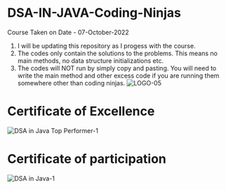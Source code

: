 # DSA-IN-JAVA-Coding-Ninjas

Course Taken on Date - 07-October-2022
1. I will be updating this repository as I progess with the course.
2. The codes only contain the solutions to the problems. This means no main methods, no data structure initializations etc.
3. The codes will NOT run by simply copy and pasting. You will need to write the main method and other excess code if you are running them somewhere other than coding ninjas.
![LOGO-05](https://user-images.githubusercontent.com/68940229/187216740-97b52d77-9801-431c-abce-2b9edcd5b599.png)

# Certificate of Excellence


![DSA in Java Top Performer-1](https://user-images.githubusercontent.com/96954081/215411390-50083f50-301a-4d53-9dc6-fb20e0f643ac.jpg)



# Certificate of participation





![DSA in Java-1](https://user-images.githubusercontent.com/96954081/215411662-05b35138-f7c4-46c3-9651-06b93705a6f8.jpg)

